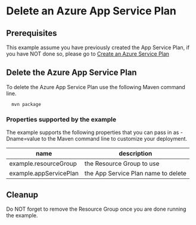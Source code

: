 
# Delete an Azure App Service Plan

## Prerequisites

This example assume you have previously created the App Service Plan, if you have
NOT done so, please go to [Create an Azure Service Plan](../appserviceplan-create/README.md)

## Delete the Azure App Service Plan

To delete the Azure App Service Plan use the following Maven command line.

````shell
  mvn package
````

### Properties supported by the example

The example supports the following properties that you can pass in as -Dname=value to the Maven command line to customize your deployment.

| name                   | description                         |
|------------------------|-------------------------------------|
| example.resourceGroup  | the Resource Group to use           |
| example.appServicePlan | the App Service Plan name to delete |

## Cleanup

Do NOT forget to remove the Resource Group once you are done running the example.
